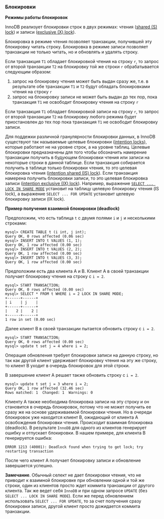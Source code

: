 ### Блокировки

**Режимы работы блокировок**

InnoDB реализует блокировки строк в двух режимах: чтения ([shared (S) lock](http://dev.mysql.com/doc/refman/5.7/en/glossary.html#glos_shared_lock)) и записи ([exclusive (X) lock](http://dev.mysql.com/doc/refman/5.7/en/glossary.html#glos_exclusive_lock)).

Блокировка в режиме чтения позволяет транзакции, получившей эту блокировку читать строку. Блокировка в режиме записи позволяет транзакции не только читать, но и обновлять и удалять строку.

Если транзакция `T1` обладает блокировкой чтения на строку `r`, то запрос от второй транзакции `T2` на блокировку той же строки `r` обрабатывается следующим образом:

1. запрос на блокировку чтения может быть выдан сразу же, т.е. в результате обе транзакции `T1` и `T2` будут обладать блокировками чтения на строку `r`
2. запрос на блокировку записи не может быть выдан до тех пор, пока транзакция `T1` не освободит блокировку чтения на строку `r`

Если транзакция `T1` обладает блокировкой записи на строку `r`, то запрос от второй транзакции `T2` на блокировку любого режима будет приостановлен до тех пор пока транзакция `T1` не освободит блокировку записи.

Для поддежки различной гранулярности блокировки данных, в InnoDB существуют так называемые целевые блокировки ([intention locks](http://dev.mysql.com/doc/refman/5.7/en/glossary.html#glos_intention_lock)), которые работают не на уровне строк, а на уровне таблиц. Целевые блокировки предназначены для того чтобы обозначить намерение транзакции получить в будующем блокировки чтения или записи на некоторые строки в данной таблице. Если транзакция собирается получить в таблице только блокировки чтения, то это целевая блокировка чтения ([intention shared (IS) lock](http://dev.mysql.com/doc/refman/5.7/en/glossary.html#glos_intention_shared_lock)). Если транзакция намерена получить блокировки записи, то это целевая блокировка записи ([intention exclusive (IX) lock](http://dev.mysql.com/doc/refman/5.7/en/glossary.html#glos_intention_exclusive_lock)). Например, выражение [`SELECT ... LOCK IN SHARE MODE`](http://dev.mysql.com/doc/refman/5.7/en/select.html) установит на таблицу целевую блокировку чтения (IS lock), а выражение `SELECT ... FOR UPDATE` установит целевую блокировку записи (IX lock).

**Пример получения взаимной блокировки (deadlock)**

Предположим, что есть таблица `t` с двумя полями `i` и `j` и несколькими строками:

```
mysql> CREATE TABLE t (i int, j int);
Query OK, 0 rows affected (0.06 sec)
mysql> INSERT INTO t VALUES (1, 1);
Query OK, 1 row affected (0.00 sec)
mysql> INSERT INTO t VALUES (2, 2);
Query OK, 1 row affected (0.00 sec)
mysql> INSERT INTO t VALUES (3, 3);
Query OK, 1 row affected (0.00 sec)
```

Предположим есть два клиента А и В. Клиент А в своей транзакции получает блокировку чтения на строку с `i = 2`.

```
mysql> START TRANSACTION;
Query OK, 0 rows affected (0.00 sec)
mysql> SELECT * FROM t WHERE i = 2 LOCK IN SHARE MODE;
+------+------+
| i    | j    |
+------+------+
|    2 |    2 |
+------+------+
1 row in set (0.00 sec)
```

Далее клиент В в своей транзакции пытается обновить строку с `i = 2`.

```
mysql> START TRANSACTION;
Query OK, 0 rows affected (0.00 sec)
mysql> update t set j = 4 where i = 2;
```

Операция обновления требует блокировки записи на данную строку, но так как другой клиент удерживает блокировку чтения на эту же строку, то клиент В уходит в очередь блокировок для этой строки.

В завершение клиент А решает также обновить строку с `i = 2`.

```
mysql> update t set j = 3 where i = 2;
Query OK, 1 row affected (32.46 sec)
Rows matched: 1  Changed: 1  Warnings: 0
```

Клиенту А также необходима блокировка записи на эту строку и он становится в очередь блокировок, потому что не может получить ее сразу же на основе удерживаемой блокировки чтения. Но в очереди блокировок уже находится клиент В, ожидающий от клиента А освобождения блокировки чтения. Происходит взаимная блокировка (deadlock). В результате `InnoDB` для одного из клиентов генерирует ошибку и отпускает блокировки. В нашем примере, для клиента В генерируется ошибка:

`ERROR 1213 (40001): Deadlock found when trying to get lock; try restarting transaction`

После чего клиент А получает блокировку записи и обновление завершается успешно.

**Замечание**. Обычный селект не дает блокировки чтения, что не приводит к взаимной блокировке при обновлении одной и той же строки, один из клиентов просто ждет коммита транзакции от другого клиента. Так же ведет себя `InnoDB` и при одном запросе `UPDATE` (без `SELECT ... LOCK IN SHARE MODE`). Если же перед обновлением использовать `SELECT ... FOR UPDATE`, то за счет получения сразу блокировки записи, другой клиент просто дожидается коммита транзакции.
